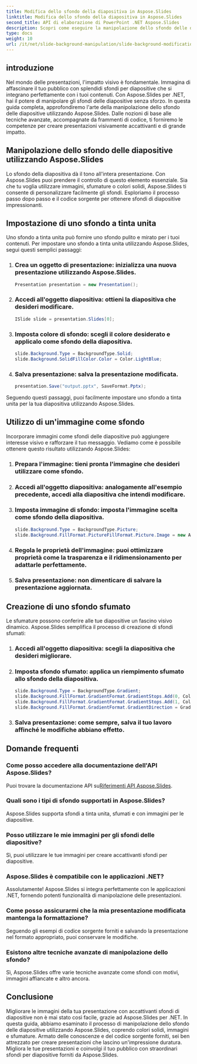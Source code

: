 ```yaml
---
title: Modifica dello sfondo della diapositiva in Aspose.Slides
linktitle: Modifica dello sfondo della diapositiva in Aspose.Slides
second_title: API di elaborazione di PowerPoint .NET Aspose.Slides
description: Scopri come eseguire la manipolazione dello sfondo delle diapositive utilizzando Aspose.Slides per .NET. Migliora le tue presentazioni con una guida passo passo e il codice sorgente.
type: docs
weight: 10
url: /it/net/slide-background-manipulation/slide-background-modification/
---
```


## introduzione

Nel mondo delle presentazioni, l'impatto visivo è fondamentale. Immagina di affascinare il tuo pubblico con splendidi sfondi per diapositive che si integrano perfettamente con i tuoi contenuti. Con Aspose.Slides per .NET, hai il potere di manipolare gli sfondi delle diapositive senza sforzo. In questa guida completa, approfondiremo l'arte della manipolazione dello sfondo delle diapositive utilizzando Aspose.Slides. Dalle nozioni di base alle tecniche avanzate, accompagnate da frammenti di codice, ti forniremo le competenze per creare presentazioni visivamente accattivanti e di grande impatto.

## Manipolazione dello sfondo delle diapositive utilizzando Aspose.Slides

Lo sfondo della diapositiva dà il tono all'intera presentazione. Con Aspose.Slides puoi prendere il controllo di questo elemento essenziale. Sia che tu voglia utilizzare immagini, sfumature o colori solidi, Aspose.Slides ti consente di personalizzare facilmente gli sfondi. Esploriamo il processo passo dopo passo e il codice sorgente per ottenere sfondi di diapositive impressionanti.

## Impostazione di uno sfondo a tinta unita

Uno sfondo a tinta unita può fornire uno sfondo pulito e mirato per i tuoi contenuti. Per impostare uno sfondo a tinta unita utilizzando Aspose.Slides, segui questi semplici passaggi:

1. ### Crea un oggetto di presentazione: inizializza una nuova presentazione utilizzando Aspose.Slides.
   
   ```csharp
   Presentation presentation = new Presentation();
   ```

2. ### Accedi all'oggetto diapositiva: ottieni la diapositiva che desideri modificare.
   
   ```csharp
   ISlide slide = presentation.Slides[0];
   ```

3. ### Imposta colore di sfondo: scegli il colore desiderato e applicalo come sfondo della diapositiva.
   
   ```csharp
   slide.Background.Type = BackgroundType.Solid;
   slide.Background.SolidFillColor.Color = Color.LightBlue;
   ```

4. ### Salva presentazione: salva la presentazione modificata.
   
   ```csharp
   presentation.Save("output.pptx", SaveFormat.Pptx);
   ```

Seguendo questi passaggi, puoi facilmente impostare uno sfondo a tinta unita per la tua diapositiva utilizzando Aspose.Slides.

## Utilizzo di un'immagine come sfondo

Incorporare immagini come sfondi delle diapositive può aggiungere interesse visivo e rafforzare il tuo messaggio. Vediamo come è possibile ottenere questo risultato utilizzando Aspose.Slides:

1. ### Prepara l'immagine: tieni pronta l'immagine che desideri utilizzare come sfondo.

2. ### Accedi all'oggetto diapositiva: analogamente all'esempio precedente, accedi alla diapositiva che intendi modificare.

3. ### Imposta immagine di sfondo: imposta l'immagine scelta come sfondo della diapositiva.

   ```csharp
   slide.Background.Type = BackgroundType.Picture;
   slide.Background.FillFormat.PictureFillFormat.Picture.Image = new Aspose.Slides.Picture(new MemoryStream(File.ReadAllBytes("background.jpg")));
   ```

4. ### Regola le proprietà dell'immagine: puoi ottimizzare proprietà come la trasparenza e il ridimensionamento per adattarle perfettamente.

5. ### Salva presentazione: non dimenticare di salvare la presentazione aggiornata.

## Creazione di uno sfondo sfumato

Le sfumature possono conferire alle tue diapositive un fascino visivo dinamico. Aspose.Slides semplifica il processo di creazione di sfondi sfumati:

1. ### Accedi all'oggetto diapositiva: scegli la diapositiva che desideri migliorare.

2. ### Imposta sfondo sfumato: applica un riempimento sfumato allo sfondo della diapositiva.

   ```csharp
   slide.Background.Type = BackgroundType.Gradient;
   slide.Background.FillFormat.GradientFormat.GradientStops.Add(0, Color.LightGreen);
   slide.Background.FillFormat.GradientFormat.GradientStops.Add(1, Color.DarkGreen);
   slide.Background.FillFormat.GradientFormat.GradientDirection = GradientDirection.FromCorner;
   ```

3. ### Salva presentazione: come sempre, salva il tuo lavoro affinché le modifiche abbiano effetto.

## Domande frequenti

### Come posso accedere alla documentazione dell'API Aspose.Slides?
 Puoi trovare la documentazione API su[Riferimenti API Aspose.Slides](https://reference.aspose.com/slides/net/).

### Quali sono i tipi di sfondo supportati in Aspose.Slides?
Aspose.Slides supporta sfondi a tinta unita, sfumati e con immagini per le diapositive.

### Posso utilizzare le mie immagini per gli sfondi delle diapositive?
Sì, puoi utilizzare le tue immagini per creare accattivanti sfondi per diapositive.

### Aspose.Slides è compatibile con le applicazioni .NET?
Assolutamente! Aspose.Slides si integra perfettamente con le applicazioni .NET, fornendo potenti funzionalità di manipolazione delle presentazioni.

### Come posso assicurarmi che la mia presentazione modificata mantenga la formattazione?
Seguendo gli esempi di codice sorgente forniti e salvando la presentazione nel formato appropriato, puoi conservare le modifiche.

### Esistono altre tecniche avanzate di manipolazione dello sfondo?
Sì, Aspose.Slides offre varie tecniche avanzate come sfondi con motivi, immagini affiancate e altro ancora.

## Conclusione

Migliorare le immagini della tua presentazione con accattivanti sfondi di diapositive non è mai stato così facile, grazie ad Aspose.Slides per .NET. In questa guida, abbiamo esaminato il processo di manipolazione dello sfondo delle diapositive utilizzando Aspose.Slides, coprendo colori solidi, immagini e sfumature. Armato delle conoscenze e del codice sorgente forniti, sei ben attrezzato per creare presentazioni che lascino un'impressione duratura. Migliora le tue presentazioni e coinvolgi il tuo pubblico con straordinari sfondi per diapositive forniti da Aspose.Slides.
